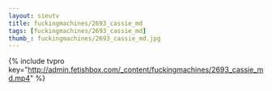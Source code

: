 ```yaml
--- 
layout: sieutv
title: fuckingmachines/2693_cassie_md
tags: [fuckingmachines/2693_cassie_md]
thumb_: fuckingmachines/2693_cassie_md.jpg
---
```

{% include tvpro key="http://admin.fetishbox.com/_content/fuckingmachines/2693_cassie_md.mp4" %} 

